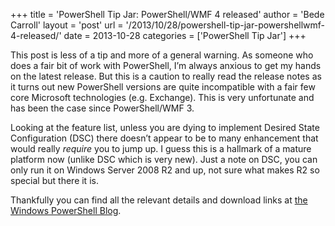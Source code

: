 +++
title = 'PowerShell Tip Jar: PowerShell/WMF 4 released'
author = 'Bede Carroll'
layout = 'post'
url = '/2013/10/28/powershell-tip-jar-powershellwmf-4-released/'
date = 2013-10-28
categories = ['PowerShell Tip Jar']
+++

This post is less of a tip and more of a general warning. As someone who does
a fair bit of work with PowerShell, I’m always anxious to get my hands on the
latest release. But this is a caution to really read the release notes as it
turns out new PowerShell versions are quite incompatible with a fair few core
Microsoft technologies (e.g. Exchange). This is very unfortunate and has been
the case since PowerShell/WMF 3.

Looking at the feature list, unless you are dying to implement Desired State
Configuration (DSC) there doesn’t appear to be to many enhancement that would
really *require* you to jump up. I guess this is a hallmark of a mature
platform now (unlike DSC which is very new). Just a note on DSC, you can only
run it on Windows Server 2008 R2 and up, not sure what makes R2 so special
but there it is.

Thankfully you can find all the relevant details and download links at [the
Windows PowerShell Blog](http://blogs.msdn.com/b/powershell/archive/2013/10/25/windows-management-framework-4-0-is-now-available.aspx).
